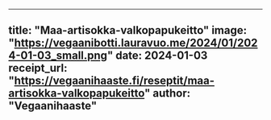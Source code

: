 
---
title: "Maa-artisokka-valkopapukeitto"
image: "https://vegaanibotti.lauravuo.me/2024/01/2024-01-03_small.png"
date: 2024-01-03
receipt_url: "https://vegaanihaaste.fi/reseptit/maa-artisokka-valkopapukeitto"
author: "Vegaanihaaste"
---
